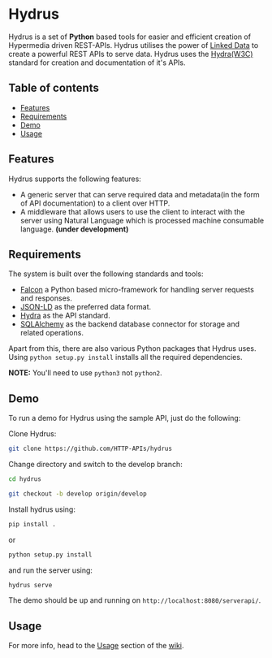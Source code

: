Hydrus
===================
Hydrus is a set of **Python** based tools for easier and efficient creation of Hypermedia driven REST-APIs. Hydrus utilises the power of [Linked Data](https://en.wikipedia.org/wiki/Linked_data) to create a powerful REST APIs to serve data.
Hydrus uses the [Hydra(W3C)](http://www.hydra-cg.com/) standard for creation and documentation of it's APIs.

Table of contents
-------------
* [Features](#features)
* [Requirements](#req)
* [Demo](#demo)
* [Usage](#usage)

<a name="features"></a>
Features
-------------
Hydrus supports the following features:
- A generic server that can serve required data and metadata(in the form of API documentation) to a client over HTTP.
- A middleware that allows users to use the client to interact with the server using Natural Language which is processed machine consumable language. **(under development)**

<a name="req"></a>
Requirements
-------------
The system is built over the following standards and tools:
- [Falcon](http://falconframework.org/) a Python based micro-framework for handling server requests and responses.
- [JSON-LD](http://json-ld.org/spec/latest/json-ld/) as the preferred data format.
- [Hydra](http://www.hydra-cg.com/) as the API standard.
- [SQLAlchemy](http://www.sqlalchemy.org/) as the backend database connector for storage and related operations.

Apart from this, there are also various Python packages that Hydrus uses. Using `python setup.py install` installs all the required dependencies.

**NOTE:** You'll need to use `python3` not `python2`.

<a name="demo"></a>
Demo
-------------
To run a demo for Hydrus using the sample API, just do the following:

Clone Hydrus:
```bash
git clone https://github.com/HTTP-APIs/hydrus
```
Change directory and switch to the develop branch:
```bash
cd hydrus

git checkout -b develop origin/develop
```

Install hydrus using:
```bash
pip install .
```
or
```bash
python setup.py install
```

and run the server using:

```bash
hydrus serve
```

The demo should be up and running on `http://localhost:8080/serverapi/`.

<a name="usage"></a>
Usage
-------------
For more info, head to the [Usage](https://github.com/HTTP-APIs/hydrus/wiki/Usage) section of the [wiki](https://github.com/HTTP-APIs/hydrus/wiki/).
